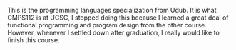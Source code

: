 This is the programming languages specialization from Udub. It is what CMPS112 is at UCSC, I stopped doing this because I learned a great deal of functional programming and program design from the other course. However, whenever I settled down after graduation, I really would like to finish this course.
